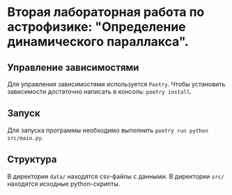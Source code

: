 # Вторая лабораторная работа по астрофизике: "Определение динамического параллакса".
## Управление зависимостями
Для управления зависимостями используется `Poetry`. Чтобы установить зависимости достаточно написать в консоль: `poetry install`.

## Запуск
Для запуска программы необходимо выполнить `poetry run python src/main.py`.

## Структура
В директории `data/` находятся csv-файлы с данными.
В директории `src/` находятся исходные python-скрипты.
